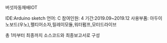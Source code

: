 버섯자동재배IOT

IDE:Arduino sketch
언어: C
참여인원: 4
기간:2019.09~2019.12
사용부품: 아두이노보드(우노),펠티어소자,릴레이모듈,워터펌프,모터드라이브

총 1차부터 최종까지 소스코드와 최종보고서로 구성
